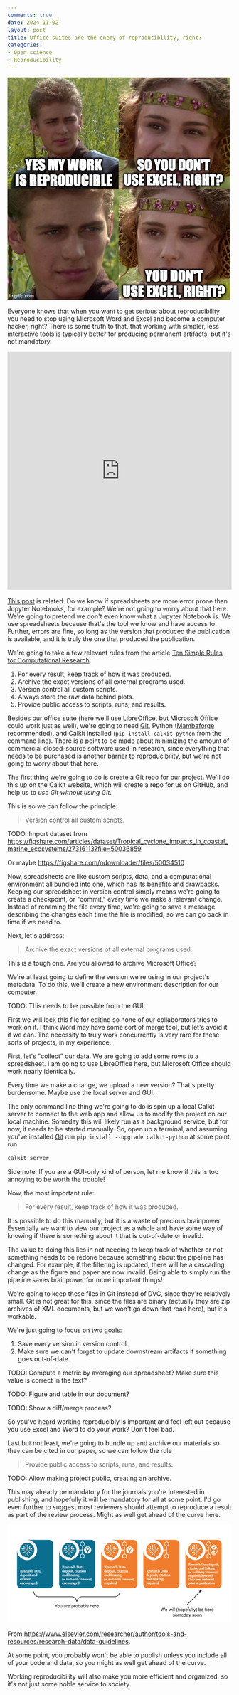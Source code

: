 ```yaml
---
comments: true
date: 2024-11-02
layout: post
title: Office suites are the enemy of reproducibility, right?
categories:
- Open science
- Reproducibility
---
```


![Anakin uses Excel.](/images/repro-office/anakin-excel.jpg)

Everyone knows that when you want to get serious about reproducibility
you need to stop using Microsoft Word and Excel and
become a computer hacker, right?
There is some truth to that,
that working with simpler, less interactive tools is typically better
for producing permanent artifacts,
but it's not mandatory.

<iframe src="https://www.linkedin.com/embed/feed/update/urn:li:share:7248736572437659648" height="536" width="504" frameborder="0" allowfullscreen="" title="Embedded post"></iframe>

[This post](https://www.linkedin.com/posts/greg-wilson-a26510b6_the-next-time-you-see-a-post-saying-spreadsheets-activity-7248736573263863809-3siO?utm_source=share&utm_medium=member_desktop)
is related.
Do we know if spreadsheets are more error prone than Jupyter Notebooks,
for example?
We're not going to worry about that here.
We're going to pretend we don't even know what a Jupyter Notebook is.
We use spreadsheets because that's the tool we know and have access to.
Further, errors are fine, so long as the version that produced the publication
is available, and it is truly the one that produced the publication.

We're going to take a few relevant rules from the article
[Ten Simple Rules for Computational Research](https://doi.org/10.1371/journal.pcbi.1003285):

1. For every result, keep track of how it was produced.
1. Archive the exact versions of all external programs used.
1. Version control all custom scripts.
1. Always store the raw data behind plots.
1. Provide public access to scripts, runs, and results.

Besides our office suite
(here we'll use LibreOffice, but Microsoft Office could work just as well),
we're going to need
[Git](https://git-scm.com),
Python ([Mambaforge](https://conda-forge.org/miniforge/) recommended),
and Calkit installed (`pip install calkit-python` from the command line).
There is a point to be made about minimizing the amount of commercial
closed-source software
used in research, since everything that needs to be purchased
is another barrier to reproducibility, but we're not going to worry
about that here.

The first thing we're going to do is create a Git repo for our project.
We'll do this up on the Calkit website,
which will create a repo for us on GitHub,
and help us to _use Git without using Git_.

This is so we can follow the principle:

>Version control all custom scripts.

TODO: Import dataset from
https://figshare.com/articles/dataset/Tropical_cyclone_impacts_in_coastal_marine_ecosystems/27316113?file=50036859

Or maybe
https://figshare.com/ndownloader/files/50034510

Now, spreadsheets are like custom scripts, data, and a computational
environment all bundled into one,
which has its benefits and drawbacks.
Keeping our spreadsheet in version control simply means we're
going to create a checkpoint, or "commit,"
every time we make a relevant change.
Instead of renaming the file every time,
we're going to save a message describing the changes each time
the file is modified,
so we can go back in time if we need to.

Next, let's address:

>Archive the exact versions of all external programs used.

This is a tough one.
Are you allowed to archive Microsoft Office?

We're at least going to define the version we're
using in our project's metadata.
To do this, we'll create a new environment description for our
computer.

TODO: This needs to be possible from the GUI.

First we will lock this file for editing so none of our collaborators
tries to work on it.
I think Word may have some sort of merge tool,
but let's avoid it if we can.
The necessity to truly work concurrently is very rare for these sorts of
projects, in my experience.

First, let's "collect" our data.
We are going to add some rows to a spreadsheet.
I am going to use LibreOffice here, but Microsoft Office should
work nearly identically.

Every time we make a change, we upload a new version?
That's pretty burdensome.
Maybe use the local server and GUI.

The only command line thing we're going to do is spin up a local Calkit
server to connect to the web app and allow us to modify the project
on our local machine.
Someday this will likely run as a background service,
but for now, it needs to be started manually.
So, open up a terminal, and assuming you've
installed [Git](https://git-scm.com)
run `pip install --upgrade calkit-python`
at some point, run

```sh
calkit server
```

Side note: If you are a GUI-only kind of person,
let me know if this is too annoying to be worth the trouble!

Now, the most important rule:

>For every result, keep track of how it was produced.

It is possible to do this manually,
but it is a waste of precious brainpower.
Essentially we want to view our project as a whole
and have some way of knowing if there is something about it
that is out-of-date or invalid.

The value to doing this lies in not needing to keep track of
whether or not something needs to be redone because
something about the pipeline has changed.
For example, if the filtering is updated,
there will be a cascading change as the figure and paper
are now invalid.
Being able to simply run the pipeline saves brainpower
for more important things!

We're going to keep these files in Git instead of DVC,
since they're relatively small.
Git is not great for this, since the files are binary
(actually they are zip archives of XML documents,
but we won't go down that road here),
but it's workable.

We're just going to focus on two goals:
1. Save every version in version control.
2. Make sure we can't forget to update downstream artifacts if something
   goes out-of-date.

TODO: Compute a metric by averaging our spreadsheet?
Make sure this value is correct in the text?

TODO: Figure and table in our document?

TODO: Show a diff/merge process?

So you've heard working reproducibly is important and feel left out because
you use Excel and Word to do your work?
Don't feel bad.

Last but not least,
we're going to bundle up and archive our materials so they can
be cited in our paper,
so we can follow the rule

>Provide public access to scripts, runs, and results.

TODO: Allow making project public, creating an archive.

This may already be mandatory for the journals you're
interested in publishing,
and hopefully it will be mandatory for all at some point.
I'd go even further to suggest most reviewers
should attempt to reproduce a result as part of the review process.
Might as well get ahead of the curve here.

![Elsevier research data guidelines](/images/repro-office/elsevier-research-data-guidelines.png)

From https://www.elsevier.com/researcher/author/tools-and-resources/research-data/data-guidelines.

At some point, you probably won't be able to publish unless you include
all of your code and data, so you might as well get ahead of the curve.

Working reproducibility will also make you more efficient and organized,
so it's not just some noble service to society.
